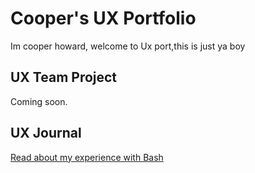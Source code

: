 # Cooper's UX Portfolio

Im cooper howard, welcome to Ux port,this is just ya boy

## UX Team Project

Coming soon.

## UX Journal

[Read about my experience with Bash](j01/)
